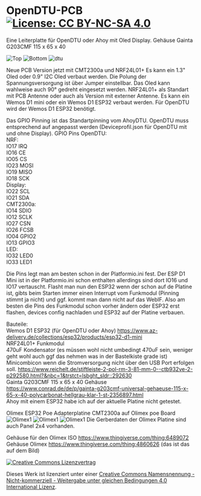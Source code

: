 # OpenDTU-PCB  [![License: CC BY-NC-SA 4.0](https://img.shields.io/badge/License-CC%20BY--NC--SA%204.0-lightgrey.svg)](https://creativecommons.org/licenses/by-nc-sa/4.0/)    
   
Eine Leiterplatte für OpenDTU oder Ahoy mit Oled Display.
Gehäuse Gainta G203CMF 115 x 65 x 40

![Top](https://raw.githubusercontent.com/turrican944/OpenDTU-PCB/main/bilder/top%20v2.png)
![Bottom](https://raw.githubusercontent.com/turrican944/OpenDTU-PCB/main/bilder/bottom%20v2.png)
![dtu](https://raw.githubusercontent.com/turrican944/OpenDTU-PCB/main/bilder/dtu.jpg)

Neue PCB Version jetzt mit CMT2300a und NRF24L01+
Es kann ein 1.3" Oled oder 0.9" I2C Oled verbaut werden. Die Polung der Spannungsversorgung ist über Jumper einstellbar. Das Oled kann wahlweise auch 90° gedreht eingesetzt werden. NRF24L01+ als Standart mit PCB Antenne oder auch als Version mit externer Antenne.
Es kann ein Wemos D1 mini oder ein Wemos D1 ESP32 verbaut werden. Für OpenDTU wird der Wemos D1 ESP32 benötigt.

Das GPIO Pinning ist das Standartpinning vom AhoyDTU. OpenDTU muss entsprechend auf angepasst werden (Deviceprofil.json für OpenDTU mit und ohne Display).
GPIO Pins OpenDTU: <br>
NRF: <br>
IO17 IRQ <br>
IO16 CE <br>
IO05 CS <br>
IO23 MOSI <br>
IO19 MISO <br>
IO18 SCK <br>
Display: <br>
IO22 SCL <br>
IO21 SDA <br>
CMT2300a: <br>
IO14 SDIO <br>
IO12 SCLK <br>
IO27 CSN <br>
IO26 FCSB <br>
IO04 GPIO2 <br>
IO13 GPIO3 <br>
LED: <br>
IO32 LED0 <br>
IO33 LED1 <br>

Die Pins legt man am besten schon in der Platformio.ini fest. Der ESP D1 Mini ist in der Platformio.ini schon enthalten allerdings sind dort IO16 und IO17 vertauscht. Flasht man nun den ESP32 wenn der schon auf de Platine ist, gibts beim Starten immer einen Interrupt vom Funkmodul (Pinning stimmt ja nicht) und ggf. kommt man dann nicht auf das WebIF. Also am besten die Pins des Funkmodul schon vorher ändern oder ESP32 erst flashen, devices config nachladen und ESP32 auf der Platine verbauen.

Bauteile: <br>
Wemos D1 ESP32 (für OpenDTU oder Ahoy) https://www.az-delivery.de/collections/esp32/products/esp32-d1-mini <br>
NRF24L01+ Funkmodul <br>
470uF Kondensator (es müssen wohl nicht umbedingt 470uF sein, weniger geht wohl auch ggf das nehmen was in der Bastelkiste grade ist)<br>
Minicombicon wenn die Stromversorgung nicht über den USB Port erfolgen soll. https://www.reichelt.de/stiftleiste-2-pol-rm-3-81-mm-0--ctb932ve-2-p292580.html?&nbc=1&trstct=lsbght_sldr::292630 <br>
Gainta G203CMF 115 x 65 x 40 Gehäuse https://www.conrad.de/de/p/gainta-g203cmf-universal-gehaeuse-115-x-65-x-40-polycarbonat-hellgrau-klar-1-st-2356897.html <br>
Ahoy mit einem ESP32 habe ich auf der aktuelle Platine nicht getestet.

Olimex ESP32 Poe
Adapterplatine CMT2300a auf Olimex poe Board
![Olimex1](https://raw.githubusercontent.com/turrican944/OpenDTU-PCB/main/bilder/olimex1.jpg)
![Olimex1](https://raw.githubusercontent.com/turrican944/OpenDTU-PCB/main/bilder/olimex2.jpg)
![Olimex1](https://raw.githubusercontent.com/turrican944/OpenDTU-PCB/main/bilder/olimex.jpg)
Die Gerberdaten der Olimex Platine sind auch Panel 2x4 vorhanden.

Gehäuse für den Olimex ISO
https://www.thingiverse.com/thing:6489072 <br>
Gehäuse Olimex https://www.thingiverse.com/thing:4860626 (das ist das auf dem Bild)

[![Creative Commons Lizenzvertrag](https://i.creativecommons.org/l/by-nc-sa/4.0/88x31.png)](http://creativecommons.org/licenses/by-nc-sa/4.0/)

Dieses Werk ist lizenziert unter einer [Creative Commons Namensnennung - Nicht-kommerziell - Weitergabe unter gleichen Bedingungen 4.0 International Lizenz](http://creativecommons.org/licenses/by-nc-sa/4.0/).
